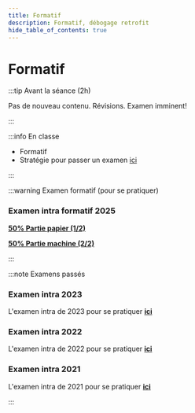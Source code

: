 ```yaml
---
title: Formatif
description: Formatif, débogage retrofit
hide_table_of_contents: true
---
```


# Formatif

<Row>

<Column>

:::tip Avant la séance (2h)

Pas de nouveau contenu. Révisions. Examen imminent!

:::

</Column>

<Column>

:::info En classe

- Formatif
- Stratégie pour passer un examen [ici](truc-examen)

:::

</Column>

</Row>

:::warning Examen formatif (pour se pratiquer)

### Examen intra formatif 2025

**[50% Partie papier (1/2)](pathname:///file/intra2025/H25-intra-formatif-1-papier.pdf)**

**[50% Partie machine (2/2)](pathname:///file/intra2025/H25-intra-formatif-2-pratique.pdf)**

:::

:::note Examens passés

### Examen intra 2023

L'examen intra de 2023 pour se pratiquer **[ici](pathname:///file/intra2023)**

### Examen intra 2022

L'examen intra de 2022 pour se pratiquer **[ici](pathname:///file/intra2022)**

### Examen intra 2021

L'examen intra de 2021 pour se pratiquer **[ici](pathname:///file/intra2021)**

:::
